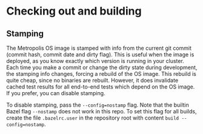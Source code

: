 # Checking out and building

## Stamping

The Metropolis OS image is stamped with info from the current git commit (commit hash, commit date and dirty flag).
This is useful when the image is deployed, as you know exactly which version is running in your cluster.
Each time you make a commit or change the dirty state during development, the stamping info changes, forcing a rebuild of the OS image.
This rebuild is quite cheap, since no binaries are rebuilt.
However, it does invalidate cached test results for all end-to-end tests which depend on the OS image.
If you prefer, you can disable stamping.

To disable stamping, pass the `--config=nostamp` flag.
Note that the builtin Bazel flag `--nostamp` does not work in this repo.
To set this flag for all builds, create the file `.bazelrc.user` in the repository root with content `build --config=nostamp`.

